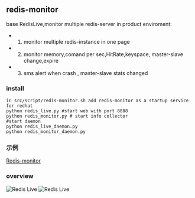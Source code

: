 redis-monitor
---------

base RedisLive,monitor multiple redis-server in product enviroment:
* 1. monitor multiple redis-instance in one page
* 2. monitor memory,comand per sec,HitRate,keyspace, master-slave change,expire
* 3. sms alert when crash , master-slave stats changed

### install
    in src/script/redis-monitor.sh add redis-monitor as a startup service for redhat
    python redis_live.py #start web with port 8888
    python redis_monitor.py # start info collector
    #start daemon
    python redis_live_daemon.py
    python redis_monitor_daemon.py
  
### 示例
[Redis-monitor](http://10.10.209.104:8888/index.html)
### overview
![Redis Live](https://raw.github.com/LittlePeng/redis-monitor/master/design/redis-live.png)
![Redis Live](https://raw.github.com/LittlePeng/redis-monitor/master/design/overview.png)

